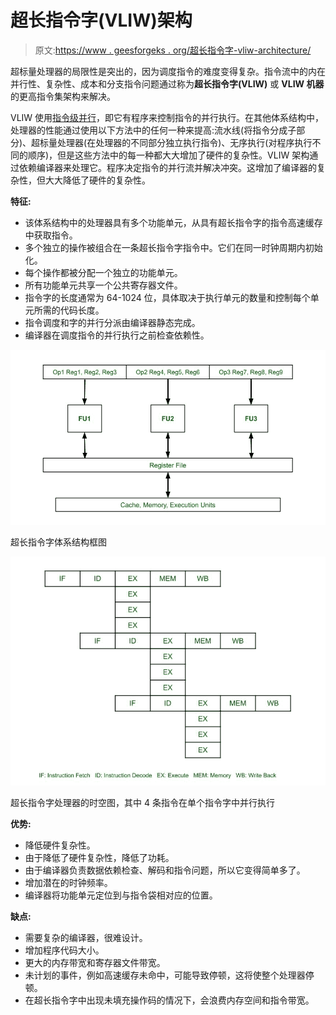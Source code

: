 # 超长指令字(VLIW)架构

> 原文:[https://www . geesforgeks . org/超长指令字-vliw-architecture/](https://www.geeksforgeeks.org/very-long-instruction-word-vliw-architecture/)

超标量处理器的局限性是突出的，因为调度指令的难度变得复杂。指令流中的内在并行性、复杂性、成本和分支指令问题通过称为**超长指令字(VLIW)** 或 **VLIW 机器**的更高指令集架构来解决。

VLIW 使用[指令级并行](https://www.geeksforgeeks.org/instruction-level-parallelism/)，即它有程序来控制指令的并行执行。在其他体系结构中，处理器的性能通过使用以下方法中的任何一种来提高:流水线(将指令分成子部分)、超标量处理器(在处理器的不同部分独立执行指令)、无序执行(对程序执行不同的顺序)，但是这些方法中的每一种都大大增加了硬件的复杂性。VLIW 架构通过依赖编译器来处理它。程序决定指令的并行流并解决冲突。这增加了编译器的复杂性，但大大降低了硬件的复杂性。

**特征:**

*   该体系结构中的处理器具有多个功能单元，从具有超长指令字的指令高速缓存中获取指令。
*   多个独立的操作被组合在一条超长指令字指令中。它们在同一时钟周期内初始化。
*   每个操作都被分配一个独立的功能单元。
*   所有功能单元共享一个公共寄存器文件。
*   指令字的长度通常为 64-1024 位，具体取决于执行单元的数量和控制每个单元所需的代码长度。
*   指令调度和字的并行分派由编译器静态完成。
*   编译器在调度指令的并行执行之前检查依赖性。

[![](img/6e5671ac57d8e40ea4eb460aac0ac11c.png)](https://media.geeksforgeeks.org/wp-content/uploads/20201030224132/BlockDiagramofVLIW.jpg)

超长指令字体系结构框图

[![](img/0a6579adbbb3d5dc338ce2dd3c049d81.png)](https://media.geeksforgeeks.org/wp-content/uploads/20201030224223/TimeSpaceDrawing.jpg)

超长指令字处理器的时空图，其中 4 条指令在单个指令字中并行执行

**优势:**

*   降低硬件复杂性。
*   由于降低了硬件复杂性，降低了功耗。
*   由于编译器负责数据依赖检查、解码和指令问题，所以它变得简单多了。
*   增加潜在的时钟频率。
*   编译器将功能单元定位到与指令袋相对应的位置。

**缺点:**

*   需要复杂的编译器，很难设计。
*   增加程序代码大小。
*   更大的内存带宽和寄存器文件带宽。
*   未计划的事件，例如高速缓存未命中，可能导致停顿，这将使整个处理器停顿。
*   在超长指令字中出现未填充操作码的情况下，会浪费内存空间和指令带宽。